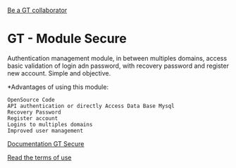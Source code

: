 [Be a GT collaborator](http://www.grantingtechnology.org/Secure/User/CrudIdentity/580) 
# GT - Module Secure
Authentication management module, in between multiples domains, access basic validation of  login adn password, with recovery password and register new account. Simple and objective.

*Advantages of using this module:
```
OpenSource Code
API authentication or directly Access Data Base Mysql
Recovery Password
Register account 
Logins to multiples domains
Improved user management
```
[Documentation GT Secure](http://www.grantingtechnology.org/documentation/secure)

[Read the terms of use](http://www.grantingtechnology.org)
